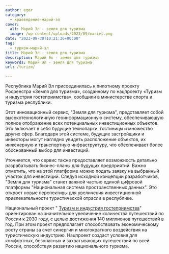 ```yaml
---
author: egor
category:
  - краеведение-марий-эл
cover:
  alt: Марий Эл - земля для туризма
  image: /wp-content/uploads/2023/09/mariel.png
date: "2023-09-30T10:21:36+00:00"
tag:
  - туризм-марий-эл
title: Марий Эл - земля для туризма
description: Марий Эл - земля для туризма
keywords: Марий Эл - земля для туризма
url: /turizm/

---
```

Республика Марий Эл присоединилась к пилотному проекту Росреестра «Земля для туризма», созданному по нацпроекту «Туризм и индустрия гостеприимства», сообщили в министерстве спорта и туризма республики.

Этот инновационный сервис, "Земля для туризма", представляет собой высокотехнологичную геоинформационную систему, обеспечивающую полное отображение всех потенциальных инвестиционных объектов. Это включает в себя будущие технопарки, гостиницы и множество других сфер. Благодаря этой системе, будущие застройщики и инвесторы могут наглядно увидеть расположение объектов, их инженерную и транспортную инфраструктуру, что обеспечивает более обоснованный выбор для инвестиций.

Уточняется, что сервис также предоставляет возможность детально разрабатывать бизнес-планы для будущих предприятий. Важно отметить, что на этой платформе можно подать заявку на выбранный участок для инвестиций. Следуя исходной концепции разработчиков, "Земля для туризма" станет важной частью единой цифровой платформы "Национальная система пространственных данных". Это откроет новые перспективы для увеличения инвестиционной привлекательности туристической отрасли в республике.

Национальный проект " [Туризм и индустрия гостеприимства](https://xn--80aapampemcchfmo7a3c9ehj.xn--p1ai/projects/turizm)" ориентирован на значительное увеличение количества путешествий по России к 2030 году, с целью достижения 140 миллионов путешествий в год. При этом проект предполагает способствовать экономическому росту страны за счет синергии и многократного воздействия на туристическую индустрию. Нацпроект создаст условия для комфортных, безопасных и захватывающих путешествий по всей России, способствуя развитию национального туризма.
